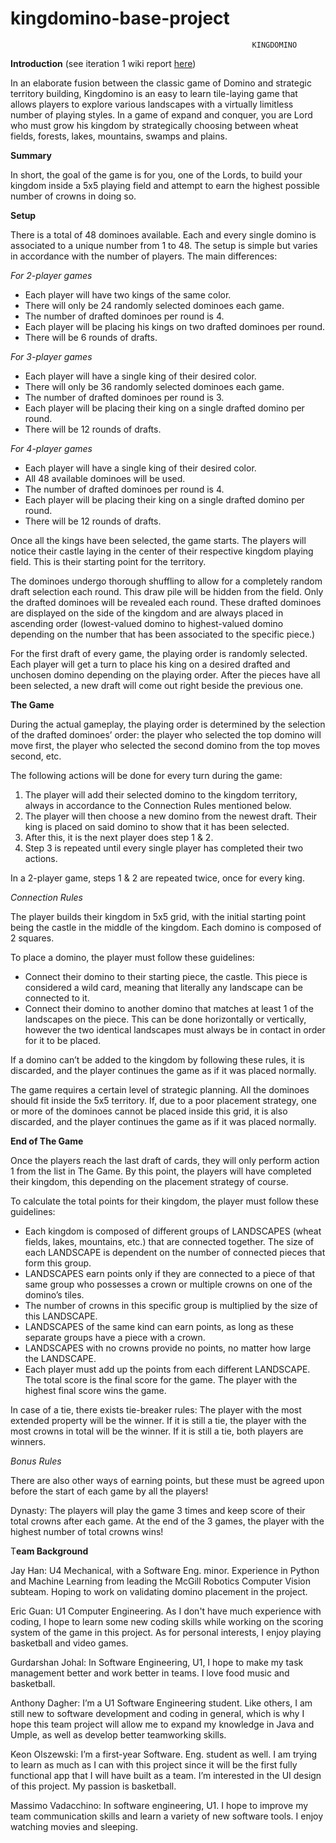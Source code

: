 # kingdomino-base-project

                                                          KINGDOMINO
**Introduction** (see iteration 1 wiki report [here](https://github.com/McGill-ECSE223-Winter2020/ecse223-group-project-06/wiki/Iteration-%231))

In an elaborate fusion between the classic game of Domino and strategic territory building, Kingdomino is an easy to learn tile-laying game that allows players to explore various landscapes with a virtually limitless number of playing styles. In a game of expand and conquer, you are Lord who must grow his kingdom by strategically choosing between wheat fields, forests, lakes, mountains, swamps and plains.

**Summary**

In short, the goal of the game is for you, one of the Lords, to build your kingdom inside a 5x5 playing field and attempt to earn the highest possible number of crowns in doing so.

**Setup**

There is a total of 48 dominoes available. Each and every single domino is associated to a unique number from 1 to 48.
The setup is simple but varies in accordance with the number of players. The main differences:

*For 2-player games*
-	Each player will have two kings of the same color. 
-	There will only be 24 randomly selected dominoes each game.
-	The number of drafted dominoes per round is 4.
-	Each player will be placing his kings on two drafted dominoes per round.
-	There will be 6 rounds of drafts.

*For 3-player games*
-	Each player will have a single king of their desired color.
-	There will only be 36 randomly selected dominoes each game.
-	The number of drafted dominoes per round is 3.
-	Each player will be placing their king on a single drafted domino per round.
-	There will be 12 rounds of drafts.

*For 4-player games*
-	Each player will have a single king of their desired color.
-	All 48 available dominoes will be used.
-	The number of drafted dominoes per round is 4.
-	Each player will be placing their king on a single drafted domino per round.
-	There will be 12 rounds of drafts.

Once all the kings have been selected, the game starts. The players will notice their castle laying in the center of their respective kingdom playing field. This is their starting point for the territory.

The dominoes undergo thorough shuffling to allow for a completely random draft selection each round. This draw pile will be hidden from the field. Only the drafted dominoes will be revealed each round. These drafted dominoes are displayed on the side of the kingdom and are always placed in ascending order (lowest-valued domino to highest-valued domino depending on the number that has been associated to the specific piece.)

For the first draft of every game, the playing order is randomly selected. Each player will get a turn to place his king on a desired drafted and unchosen domino depending on the playing order. After the pieces have all been selected, a new draft will come out right beside the previous one.

**The Game**

During the actual gameplay, the playing order is determined by the selection of the drafted dominoes’ order: the player who selected the top domino will move first, the player who selected the second domino from the top moves second, etc.

The following actions will be done for every turn during the game:

1.	The player will add their selected domino to the kingdom territory, always in accordance to the Connection Rules mentioned below.
2.	The player will then choose a new domino from the newest draft. Their king is placed on said domino to show that it has been selected. 
3.	After this, it is the next player does step 1 & 2.
4.	Step 3 is repeated until every single player has completed their two actions.

In a 2-player game, steps 1 & 2 are repeated twice, once for every king.

*Connection Rules*

The player builds their kingdom in 5x5 grid, with the initial starting point being the castle in the middle of the kingdom. Each domino is composed of 2 squares.

To place a domino, the player must follow these guidelines:

-	Connect their domino to their starting piece, the castle. This piece is considered a wild card, meaning that literally any landscape can be connected to it.
-	Connect their domino to another domino that matches at least 1 of the landscapes on the piece. This can be done horizontally or vertically, however the two identical landscapes must always be in contact in order for it to be placed.

If a domino can’t be added to the kingdom by following these rules, it is discarded, and the player continues the game as if it was placed normally.

The game requires a certain level of strategic planning. All the dominoes should fit inside the 5x5 territory. If, due to a poor placement strategy, one or more of the dominoes cannot be placed inside this grid, it is also discarded, and the player continues the game as if it was placed normally.

**End of The Game**

Once the players reach the last draft of cards, they will only perform action 1 from the list in The Game. By this point, the players will have completed their kingdom, this depending on the placement strategy of course. 

To calculate the total points for their kingdom, the player must follow these guidelines:

-	Each kingdom is composed of different groups of LANDSCAPES (wheat fields, lakes, mountains, etc.) that are connected together. The size of each LANDSCAPE is dependent on the number of connected pieces that form this group.
-	LANDSCAPES earn points only if they are connected to a piece of that same group who possesses a crown or multiple crowns on one of the domino’s tiles.
-	The number of crowns in this specific group is multiplied by the size of this LANDSCAPE.
-	LANDSCAPES of the same kind can earn points, as long as these separate groups have a piece with a crown.
-	LANDSCAPES with no crowns provide no points, no matter how large the LANDSCAPE.
-	Each player must add up the points from each different LANDSCAPE. The total score is the final score for the game.
The player with the highest final score wins the game.

In case of a tie, there exists tie-breaker rules:
The player with the most extended property will be the winner.
If it is still a tie, the player with the most crowns in total will be the winner.
If it is still a tie, both players are winners.

*Bonus Rules*

There are also other ways of earning points, but these must be agreed upon before the start of each game by all the players!

Dynasty: The players will play the game 3 times and keep score of their total crowns after each game. At the end of the 3 games, the player with the highest number of total crowns wins!

T**eam Background**

Jay Han: U4 Mechanical, with a Software Eng. minor. Experience in Python and Machine Learning from leading the McGill Robotics Computer Vision subteam. Hoping to work on validating domino placement in the project. 

Eric Guan: U1 Computer Engineering. As I don't have much experience with coding, I hope to learn some new coding skills while working on the scoring system of the game in this project. As for personal interests, I enjoy playing basketball and video games.

Gurdarshan Johal: In Software Engineering, U1, I hope to make my task management better and work better in teams. I love food music and basketball.

Anthony Dagher: I’m a U1 Software Engineering student. Like others, I am still new to software development and coding in general, which is why I hope this team project will allow me to expand my knowledge in Java and Umple, as well as develop better teamworking skills. 

Keon Olszewski: I’m a first-year Software. Eng. student as well. I am trying to learn as much as I can with this project since it will be the first fully functional app that I will have built as a team. I’m interested in the UI design of this project. My passion is basketball.

Massimo Vadacchino: In software engineering, U1. I hope to improve my team communication skills and learn a variety of new software tools. I enjoy watching movies and sleeping. 

